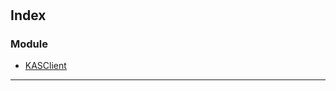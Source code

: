 
#  

## <a name="index"></a>Index 

### <a name="modules"></a>Module

* [KASClient](modules/kasclient.md)

---

